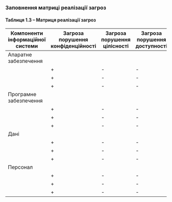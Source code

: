 ### Заповнення матриці реалізації загроз

#### Таблиця 1.3 – Матриця реалізації загроз

| Компоненти інформаційної системи  | Загроза порушення конфіденційності | Загроза порушення цілісності | Загроза порушення доступності |
|----------------------------------|------------------------------------|-----------------------------|-------------------------------|
| Апаратне забезпечення	 |  |  |  |
|       | +                                  | -                           | -                             |
|  | +                                  | -                           | -                             |
|     | +                                  | -                           | -                             |
| Програмне забезпечення	 |  |  |  |
|       | +                                  | -                           | -                             |
|  | +                                  | -                           | -                             |
|     | +                                  | -                           | -                             |
| Дані	 |  |  |  |
|       | +                                  | -                           | -                             |
|  | +                                  | -                           | -                             |
|     | +                                  | -                           | -                             |
| Персонал	 |  |  |  |
|       | +                                  | -                           | -                             |
|  | +                                  | -                           | -                             |
|     | +                                  | -                           | -                             |
